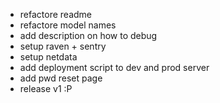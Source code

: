 * refactore readme
* refactore model names
* add description on how to debug
* setup raven + sentry
* setup netdata
* add deployment script to dev and prod server
* add pwd reset page
* release v1 :P
